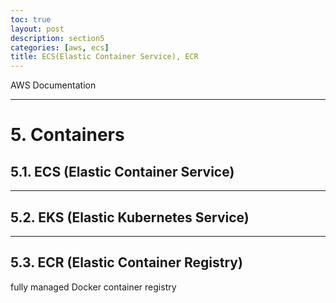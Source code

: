 ```yaml
---
toc: true
layout: post
description: section5
categories: [aws, ecs]
title: ECS(Elastic Container Service), ECR
---
```


AWS Documentation

---

# 5. Containers

## 5.1. ECS (Elastic Container Service) 





---

## 5.2. EKS (Elastic Kubernetes Service) 



---

## 5.3. ECR (Elastic Container Registry) 
fully managed Docker container registry  
